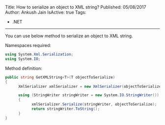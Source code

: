 Title: How to serialize an object to XML string?
Published: 05/08/2017
Author: Ankush Jain
IsActive: true
Tags:
  - .NET
---
You can use below method to serialize an object to XML string.

Namespaces required:

```cs
using System.Xml.Serialization;
using System.IO;
```

Method definition:

```cs
public string GetXMLString<T>(T objectToSerialize)
{
      XmlSerializer xmlSerializer = new XmlSerializer(objectToSerialize.GetType());

      using (StringWriter stringWriter = new System.IO.StringWriter())
      {
            xmlSerializer.Serialize(stringWriter, objectToSerialize);
            return stringWriter.ToString();
      }
}
```

                